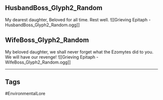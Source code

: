 ## HusbandBoss_Glyph2_Random
My dearest daughter, Beloved for all time. Rest well.
![[Grieving Epitaph - HusbandBoss_Glyph2_Random.ogg]]
## WifeBoss_Glyph2_Random
My beloved daughter, we shall never forget what the Ezomytes did to you. We will have our revenge!
![[Grieving Epitaph - WifeBoss_Glyph2_Random.ogg]]

---
## Tags
#EnvironmentalLore 